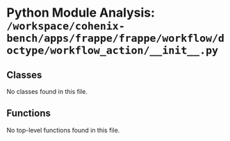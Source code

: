 # Python Module Analysis: `/workspace/cohenix-bench/apps/frappe/frappe/workflow/doctype/workflow_action/__init__.py`

## Classes

No classes found in this file.


## Functions

No top-level functions found in this file.
